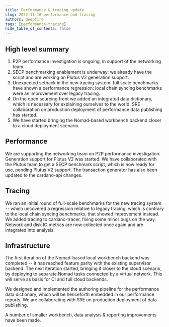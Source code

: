 ```yaml
---
title: Performance & tracing update
slug: 2022-11-16-performance-and-tracing
authors: deepfire
tags: [performance-tracing]
hide_table_of_contents: false
---
```


## High level summary

1. P2P performance investigation is ongoing, in support of the networking team.
2. SECP benchmarking enablement is underway: we already have the script and are working on Plutus V2 generation support.
3. Unexpected setback in the new tracing system:  full scale benchmarks have shown a performance regression: local chain syncing benchmarks were an improvement over legacy tracing.
4. On the open sourcing front we added an integrated data dictionary, which is necessary for explaining ourselves to the world.  SRE collaboration on production deployment of performance data publishing has started.
5. We have started bringing the Nomad-based workbench backend closer to a cloud deployment scenario.


## Performance

We are supporting the networking team on P2P performance investigation.  Generation support for Plutus V2 was started.  We have collaborated with the Plutus team to get a SECP benchmark script, which is now ready for use, pending Plutus V2 support.  The transaction generator has also been updated to the cardano-api changes.

## Tracing

We ran an initial round of full-scale benchmarks for the new tracing system -- which uncovered a regression relative to legacy tracing, which is contrary to the local chain syncing benchmarks, that showed improvement instead.  We added tracing to cardano-tracer, fixing some minor bugs on the way.  Network and disk IO metrics are now collected once again and are integrated into analysis.

## Infrastructure

The first iteration of the Nomad-based local workbench backend was completed -- it has reached feature parity with the existing supervisor backend.  The next iteration started, bringing it closer to the cloud scenario, by deploying to separate Nomad tasks connected by a virtual network.  This will serve as basis for CI and full cloud backends.

We designed and implemented the authoring pipeline for the performance data dictionary, which will be henceforth embedded in our performance reports.  We are collaborating with SRE on production deployment of data publishing.

A number of smaller workbench, data analysis & reporting improvements have been made.
